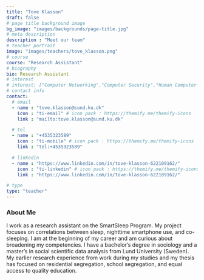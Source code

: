 ```yaml
---
title: "Tove Klasson"
draft: false
# page title background image
bg_image: "images/backgrounds/page-title.jpg"
# meta description
description : "Meet our team"
# teacher portrait
image: "images/teachers/tove_klasson.png"
# course
course: "Research Assistant"
# biography
bio: Research Assistant
# interest
# interest: ["Computer Networking","Computer Security","Human Computer Interfacing"]
# contact info
contact:
  # email
  - name : "tove.klasson@sund.ku.dk"
    icon : "ti-email" # icon pack : https://themify.me/themify-icons
    link : "mailto:tove.klasson@sund.ku.dk"

  # tel
  - name : "+4535323589"
    icon : "ti-mobile" # icon pack : https://themify.me/themify-icons
    link : "tel:+4535323589"

  # linkedin
  - name : "https://www.linkedin.com/in/tove-klasson-622109162/"
    icon : "ti-linkedin" # icon pack : https://themify.me/themify-icons
    link : "https://www.linkedin.com/in/tove-klasson-622109162/"

# type
type: "teacher"
---
```


### About Me

I work as a research assistant on the SmartSleep Program. My project focuses on correlations between sleep, nighttime smartphone use, and co-sleeping. I am at the beginning of my career and am curious about broadening my competencies. I have a bachelor’s degree in sociology and a master’s in social scientific data analysis from Lund University (Sweden). My earlier research experience from work during my studies and my thesis has focused on residential segregation, school segregation, and equal access to quality education. 